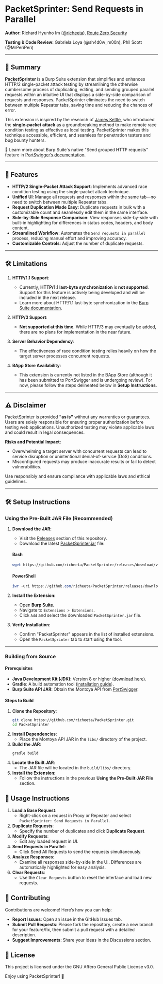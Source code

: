 # PacketSprinter: Send Requests in Parallel

**Author**: Richard Hyunho Im ([@richeeta](https://github.com/richeeta)), [Route Zero Security](https://routezero.security) 

**Testing & Code Review**: Gabriela Loya (@sh4d0w_m00n), Phil Scott (@MrPeriPeri)

---

## 📖 Summary

**PacketSprinter** is a Burp Suite extension that simplifies and enhances HTTP/2 single-packet attack testing by streamlining the otherwise cumbersome process of duplicating, editing, and sending grouped parallel requests within an intuitive UI that displays a side-by-side comparison of requests and responses. PacketSprinter eliminates the need to switch between multiple Repeater tabs, saving time and reducing the chances of error.

This extension is inspired by the research of [James Kettle](https://portswigger.net/research/the-single-packet-attack-making-remote-race-conditions-local), who introduced the **single-packet attack** as a groundbreaking method to make remote race condition testing as effective as local testing. PacketSprinter makes this technique accessible, efficient, and seamless for penetration testers and bug bounty hunters.

🔗 Learn more about Burp Suite's native "Send grouped HTTP requests" feature in [PortSwigger’s documentation](https://portswigger.net/burp/documentation/desktop/tools/repeater/send-group).

---

## 🌟 Features

- **HTTP/2 Single-Packet Attack Support**: Implements advanced race condition testing using the single-packet attack technique.
- **Unified UI**: Manage all requests and responses within the same tab—no need to switch between multiple Repeater tabs.
- **Request Duplication Made Easy**: Duplicate requests in bulk with a customizable count and seamlessly edit them in the same interface.
- **Side-by-Side Response Comparison**: View responses side-by-side with built-in highlighting for differences in status codes, headers, and body content.
- **Streamlined Workflow**: Automates the `Send requests in parallel` process, reducing manual effort and improving accuracy.
- **Customizable Controls**: Adjust the number of duplicate requests.

---

## 🛠️ Limitations 

1. **HTTP/1.1 Support**:  
   - Currently, **HTTP/1.1 last-byte synchronization** is **not supported**. Support for this feature is actively being developed and will be included in the next release.  
   - Learn more about HTTP/1.1 last-byte synchronization in the [Burp Suite documentation](https://portswigger.net/burp/documentation/desktop/tools/repeater/send-group).

2. **HTTP/3 Support**:  
   - **Not supported at this time**. While HTTP/3 may eventually be added, there are no plans for implementation in the near future.  

3. **Server Behavior Dependency**:  
   - The effectiveness of race condition testing relies heavily on how the target server processes concurrent requests.
  
4. **BApp Store Availability**:
   - This extension is currently not listed in the BApp Store (although it has been submitted to PortSwigger and is undergoing review). For now, please follow the steps delineated below in **Setup Instructions**.

---

## ⚠️ Disclaimer 

PacketSprinter is provided **"as is"** without any warranties or guarantees. Users are solely responsible for ensuring proper authorization before testing web applications. Unauthorized testing may violate applicable laws and could result in legal consequences.

**Risks and Potential Impact**:
- Overwhelming a target server with concurrent requests can lead to service disruption or unintentional denial-of-service (DoS) conditions.
- Misconfigured requests may produce inaccurate results or fail to detect vulnerabilities.

Use responsibly and ensure compliance with applicable laws and ethical guidelines.

---

## 🛠️ Setup Instructions 

### Using the Pre-Built JAR File (Recommended)

1. **Download the JAR**:  
   - Visit the [Releases](https://github.com/richeeta/PacketSprinter/releases) section of this repository.
   - Download the latest [PacketSprinter.jar](https://github.com/richeeta/PacketSprinter/releases/download/v1.0.0/PacketSprinter-1.0.0.jar) file:
   #### Bash
     ```bash
     wget https://github.com/richeeta/PacketSprinter/releases/download/v1.0.0/PacketSprinter-1.0.0.jar
     ```
   #### PowerShell
     ```powershell
     iwr -uri https://github.com/richeeta/PacketSprinter/releases/download/v1.0.0/PacketSprinter-1.0.0.jar -Outfile "PacketSprinter.jar"
     ```

2. **Install the Extension**:  
   - Open **Burp Suite**.
   - Navigate to `Extensions > Extensions`.
   - Click `Add` and select the downloaded `PacketSprinter.jar` file.

3. **Verify Installation**:  
   - Confirm "PacketSprinter" appears in the list of installed extensions.
   - Open the `PacketSprinter` tab to start using the tool.

---

### Building from Source

#### Prerequisites

- **Java Development Kit (JDK)**: Version 8 or higher ([download here](https://adoptium.net/)).
- **Gradle**: A build automation tool ([installation guide](https://gradle.org/install/)).
- **Burp Suite API JAR**: Obtain the Montoya API from [PortSwigger](https://portswigger.net/burp/extender/api).

#### Steps to Build

1. **Clone the Repository**:  
   ```bash
   git clone https://github.com/richeeta/PacketSprinter.git
   cd PacketSprinter
   ```
2. **Install Dependencies**:
   * Place the Montoya API JAR in the `libs/` directory of the project.
3. **Build the JAR**:
    ```bash
    gradle build
    ```
4. **Locate the Built JAR**:
    * The JAR file will be located in the `build/libs/` directory.
5. **Install the Extension**:
    * Follow the instructions in the previous **Using the Pre-Built JAR File** section.

## 🚀 Usage Instructions 
1. **Load a Base Request**:
    * Right-click on a request in Proxy or Repeater and select `PacketSprinter: Send Requests in Parallel`.
2. **Duplicate Requests**:
    * Specify the number of duplicates and click **Duplicate Request**.
3. **Modify Requests**:
    * Edit any loaded request in UI. 
4. **Send Requests in Parallel**:
    * Click Send All Requests to send the requests simultaneously.
5. **Analyze Responses**:
    * Examine all responses side-by-side in the UI. Differences are automatically highlighted for easy analysis.
6. **Clear Requests**:
    * Use the `Clear Requests` button to reset the interface and load new requests.

## 🤝 Contributing 
Contributions are welcome! Here’s how you can help:
* **Report Issues**: Open an issue in the GitHub Issues tab.
* **Submit Pull Requests**: Please fork the repository, create a new branch for your feature/fix, then submit a pull request with a detailed description.
* **Suggest Improvements**: Share your ideas in the Discussions section.

## 📄 License
This project is licensed under the GNU Affero General Public License v3.0.

Enjoy using PacketSprinter! 🚀
